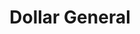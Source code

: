 ---
title: "Dollar General"
url: /smithfield/dollar-general-old-stage-highway/
shop: variety store
---